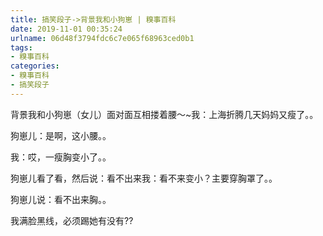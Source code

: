 ```yaml
---
title: 搞笑段子->背景我和小狗崽 | 糗事百科
date: 2019-11-01 00:35:24
urlname: 06d48f3794fdc6c7e065f68963ced0b1
tags: 
- 糗事百科
categories:
- 糗事百科
- 搞笑段子
---
```

背景我和小狗崽（女儿）面对面互相搂着腰～~我：上海折腾几天妈妈又瘦了。。

狗崽儿：是啊，这小腰。。

我：哎，一瘦胸变小了。。

狗崽儿看了看，然后说：看不出来我：看不来变小？主要穿胸罩了。。

狗崽儿说：看不出来胸。。

我满脸黑线，必须踢她有没有??


